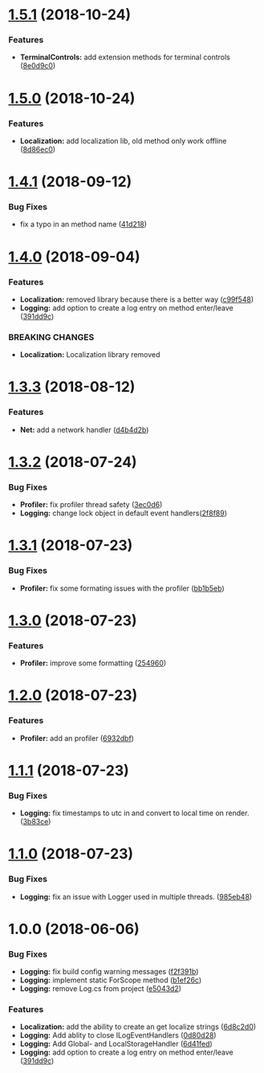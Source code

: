 <a name="1.5.1"></a>
# [1.5.1](https://github.com/SiskSjet/SE_Mod_Utils/compare/v1.4.0...v1.5.1) (2018-10-24)


### Features

* **TerminalControls:** add extension methods for terminal controls ([8e0d9c0](https://github.com/SiskSjet/SE_Mod_Utils/commit/8e0d9c0))



<a name="1.5.0"></a>
# [1.5.0](https://github.com/SiskSjet/SE_Mod_Utils/compare/v1.4.0...v1.5.0) (2018-10-24)


### Features

* **Localization:** add localization lib, old method only work offline ([8d86ec0](https://github.com/SiskSjet/SE_Mod_Utils/commit/8d86ec0))



<a name="1.4.1"></a>
# [1.4.1](https://github.com/SiskSjet/SE_Mod_Utils/compare/v1.4.0...v1.4.1) (2018-09-12)


### Bug Fixes

* fix a typo in an method name ([41d218](https://github.com/SiskSjet/SE_Mod_Utils/commit/41d218))



<a name="1.4.0"></a>
# [1.4.0](https://github.com/SiskSjet/SE_Mod_Utils/compare/v1.3.3...v1.4.0) (2018-09-04)


### Features

* **Localization:** removed library because there is a better way ([c99f548](https://github.com/SiskSjet/SE_Mod_Utils/commit/c99f548))
* **Logging:** add option to create a log entry on method enter/leave ([391dd9c](https://github.com/SiskSjet/SE_Mod_Utils/commit/391dd9c))


### BREAKING CHANGES

* **Localization:** Localization library removed



<a name="1.3.3"></a>
# [1.3.3](https://github.com/SiskSjet/SE_Mod_Utils/compare/v1.3.2...v1.3.3) (2018-08-12)


### Features

* **Net:** add a network handler ([d4b4d2b](https://github.com/SiskSjet/SE_Mod_Utils/commit/d4b4d2b))



<a name="1.3.2"></a>
# [1.3.2](https://github.com/SiskSjet/SE_Mod_Utils/compare/v1.3.1...v1.3.2) (2018-07-24)

### Bug Fixes

* **Profiler:** fix profiler thread safety ([3ec0d6](https://github.com/SiskSjet/SE_Mod_Utils/commit/3ec0d6))
* **Logging:** change lock object in default event handlers([2f8f89](https://github.com/SiskSjet/SE_Mod_Utils/commit/2f8f89))



<a name="1.3.1"></a>
# [1.3.1](https://github.com/SiskSjet/SE_Mod_Utils/compare/v1.3.0...v1.3.1) (2018-07-23)

### Bug Fixes

* **Profiler:** fix some formating issues with the profiler ([bb1b5eb](https://github.com/SiskSjet/SE_Mod_Utils/commit/bb1b5eb))



<a name="1.3.0"></a>
# [1.3.0](https://github.com/SiskSjet/SE_Mod_Utils/compare/v1.2.2...v1.3.0) (2018-07-23)

### Features

* **Profiler:** improve some formatting ([254960](https://github.com/SiskSjet/SE_Mod_Utils/commit/254960))



<a name="1.2.0"></a>
# [1.2.0](https://github.com/SiskSjet/SE_Mod_Utils/compare/v1.1.1...v1.2.0) (2018-07-23)

### Features

* **Profiler:** add an profiler ([6932dbf](https://github.com/SiskSjet/SE_Mod_Utils/commit/6932dbf))



<a name="1.1.1"></a>
# [1.1.1](https://github.com/SiskSjet/SE_Mod_Utils/compare/v1.1.0...v1.1.1) (2018-07-23)

### Bug Fixes

* **Logging:** fix timestamps to utc in and convert to local time on render. ([3b83ce](https://github.com/SiskSjet/SE_Mod_Utils/commit/3b83ce))



<a name="1.1.0"></a>
# [1.1.0](https://github.com/SiskSjet/SE_Mod_Utils/compare/v1.0.0...v1.1.0) (2018-07-23)

### Bug Fixes

* **Logging:** fix an issue with Logger used in multiple threads. ([985eb48](https://github.com/SiskSjet/SE_Mod_Utils/commit/985eb48))



<a name="1.0.0"></a>
# 1.0.0 (2018-06-06)

### Bug Fixes

* **Logging:** fix build config warning messages ([f2f391b](https://github.com/SiskSjet/SE_Mod_Utils/commit/f2f391b))
* **Logging:** implement static ForScope<TScope> method ([b1ef26c](https://github.com/SiskSjet/SE_Mod_Utils/commit/b1ef26c))
* **Logging:** remove Log.cs from project ([e5043d2](https://github.com/SiskSjet/SE_Mod_Utils/commit/e5043d2))


### Features

* **Localization:** add the ability to create an get localize strings ([6d8c2d0](https://github.com/SiskSjet/SE_Mod_Utils/commit/6d8c2d0))
* **Logging:** Add ablity to close ILogEventHandlers ([0d80d28](https://github.com/SiskSjet/SE_Mod_Utils/commit/0d80d28))
* **Logging:** Add Global- and LocalStorageHandler ([6d41fed](https://github.com/SiskSjet/SE_Mod_Utils/commit/6d41fed))
* **Logging:** add option to create a log entry on method enter/leave ([391dd9c](https://github.com/SiskSjet/SE_Mod_Utils/commit/391dd9c))


